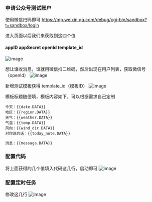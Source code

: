 ### 申请公众号测试账户

使用微信扫码即可
https://mp.weixin.qq.com/debug/cgi-bin/sandbox?t=sandbox/login

进入页面以后我们来获取到这四个值 
#### appID  appSecret openId template_id
![image](https://github.com/tech-shrimp/FreeWechatPush/assets/154193368/bdb27abd-39cb-4e77-9b89-299afabc7330)

想让谁收消息，谁就用微信扫二维码，然后出现在用户列表，获取微信号（openId）
 ![image](https://github.com/tech-shrimp/FreeWechatPush/assets/154193368/1327c6f5-5c92-4310-a10b-6f2956c1dd75)

新增测试模板获得  template_id（模板ID）
 ![image](https://github.com/tech-shrimp/FreeWechatPush/assets/154193368/ec689f4d-6c0b-44c4-915a-6fd7ada17028)

模板标题随便填，模板内容如下，可以根据需求自己定制

```copy
今天：{{date.DATA}} 
地区：{{region.DATA}} 
天气：{{weather.DATA}} 
气温：{{temp.DATA}} 
风向：{{wind_dir.DATA}} 
对你说的话：{{today_note.DATA}}
```

```copy
消息：{{message.DATA}}	
```
### 配置代码

将上面获得的几个值填入代码这几行，启动即可
![image](https://github.com/tech-shrimp/FreeWechatPush/assets/154193368/fe5a78ad-b4eb-45f8-a271-eda55f33a617)
### 配置定时任务
修改这几行
![image](https://github.com/tech-shrimp/FreeWechatPush/assets/154193368/58b7c58c-ac22-4a1a-b3e8-2eacc01b7329)
